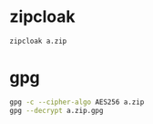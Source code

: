# zipcloak

```bash
zipcloak a.zip
```

# gpg

```bash
gpg -c --cipher-algo AES256 a.zip
gpg --decrypt a.zip.gpg
```
